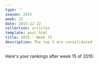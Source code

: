 ```yaml
---
type: ''
season: 2015
week: 15
date: 2015-12-22
collection: articles
template: post.html
title: 2015 - Week 15
description: The top 3 are consolidated
---
```


Here's your rankings after week 15 of 2015:

